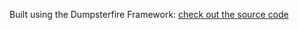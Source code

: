 Built using the Dumpsterfire Framework: [check out the source code](github.com/cheerios4316/dumpsterfire-pages)
